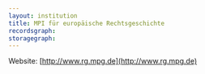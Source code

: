 ```yaml
---
layout: institution
title: MPI für europäische Rechtsgeschichte
recordsgraph: 
storagegraph: 
---
```


Website: [http://www.rg.mpg.de](http://www.rg.mpg.de)
